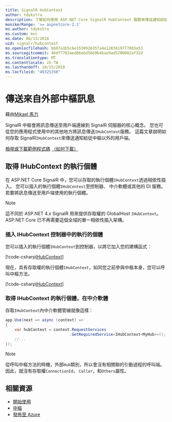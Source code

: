 ```yaml
---
title: SignalR HubContext
author: tdykstra
description: 了解如何使用 ASP.NET Core SignalR HubContext 服務來傳送通知給從中樞以外的用戶端。
monikerRange: '>= aspnetcore-2.1'
ms.author: tdykstra
ms.custom: mvc
ms.date: 06/13/2018
uid: signalr/hubcontext
ms.openlocfilehash: bb07a3b5c6e153092635fa4e1283619777865a53
ms.sourcegitcommit: 4bdf7703aed86ebd56b9b4bae9ad5700002af32d
ms.translationtype: MT
ms.contentlocale: zh-TW
ms.lasthandoff: 10/15/2018
ms.locfileid: "49325350"
---
```

# <a name="send-messages-from-outside-a-hub"></a>傳送來自外部中樞訊息

藉由[Mikael 馬力](https://twitter.com/MikaelM_12)

SignalR 中樞會將訊息傳送至用戶端連線到 SignalR 伺服器的核心概念。 您也可從您的應用程式使用中的其他地方將訊息傳送`IHubContext`服務。 這篇文章說明如何存取 SignalR`IHubContext`來傳送通知給從中樞以外的用戶端。

[檢視或下載範例程式碼](https://github.com/aspnet/Docs/tree/master/aspnetcore/signalr/hubcontext/sample/) [（如何下載）](xref:tutorials/index#how-to-download-a-sample)

## <a name="get-an-instance-of-ihubcontext"></a>取得 IHubContext 的執行個體

在 ASP.NET Core SignalR 中，您可以存取的執行個體`IHubContext`透過相依性插入。 您可以插入的執行個體`IHubContext`至控制器、 中介軟體或其他的 DI 服務。 若要將訊息傳送至用戶端使用的執行個體。

> [!NOTE]
> 這不同於 ASP.NET 4.x SignalR 用來提供存取權的 GlobalHost `IHubContext`。 ASP.NET Core 已不再需要這個全域的單一相依性插入架構。

### <a name="inject-an-instance-of-ihubcontext-in-a-controller"></a>插入 IHubContext 控制器中的執行的個體

您可以插入的執行個體`IHubContext`到控制器，以將它加入您的建構函式：

[!code-csharp[IHubContext](hubcontext/sample/Controllers/HomeController.cs?range=12-19,57)]

現在，具有存取權的執行個體`IHubContext`，如同您之前參與中樞本身，您可以呼叫中樞方法。

[!code-csharp[IHubContext](hubcontext/sample/Controllers/HomeController.cs?range=21-25)]

### <a name="get-an-instance-of-ihubcontext-in-middleware"></a>取得 IHubContext 的執行個體，在中介軟體

存取`IHubContext`內中介軟體管線就像這樣：

```csharp
app.Use(next => async (context) =>
{
    var hubContext = context.RequestServices
                            .GetRequiredService<IHubContext<MyHub>>();
    //...
});
```

> [!NOTE]
> 從呼叫中樞方法的時機，外部`Hub`類別，所以會沒有相關聯的引動過程的呼叫端。 因此，就沒有存取權`ConnectionId`， `Caller`，和`Others`屬性。

## <a name="related-resources"></a>相關資源

* [開始使用](xref:tutorials/signalr)
* [中樞](xref:signalr/hubs)
* [發佈至 Azure](xref:signalr/publish-to-azure-web-app)
